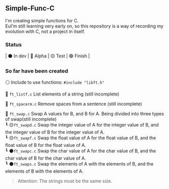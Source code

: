 ## Simple-Func-C

I'm creating simple functions for C. <br />
EuI'm still learning very early on, so this repository is a way of recording my evolution with C, not a project in itself.

### Status
| ⚫ In dev | 🔴 Alpha | 🟡 Test | 🟢 Finish |<br />


### So far have been created
⚪ Include to use functions: ```#include "libft.h"``` <br />

🔴 ```ft_listf.c``` List elements of a string (still incomplete) <br />

🔴 ```ft_spacerm.c``` Remove spaces from a sentence (still incomplete) <br />

🔴 ```ft_swap.c``` Swap A values for B, and B for A. Being divided into three types of swap(still incomplete) <br />
┖ 🟡```ft_swapd.c``` Swap the integer value of A for the integer value of B, and the integer value of B for the integer value of A.<br />
┖ 🟡```ft_swapf.c``` Swap the float value of A for the float value of B, and the float value of B for the float value of A.<br />
┖ ⚫```ft_swapc.c``` Swap the char value of A for the char value of B, and the char value of B for the char value of A.<br />
┖ ⚫```ft_swaps.c``` Swap the elements of A with the elements of B, and the elements of B with the elements of A.<br />
>Attention: The strings must be the same size. <br />
